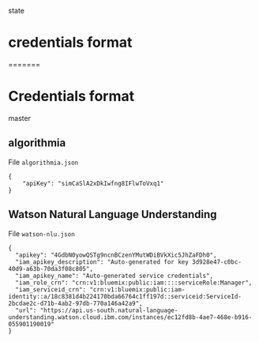 state
# credentials format
=======
# Credentials format 
master

## algorithmia

File `algorithmia.json`

```
{
    "apiKey": "simCaSlA2xDkIwfng8IFlwToVxq1"
}
```

## Watson Natural Language Understanding

File `watson-nlu.json`

```
{
  "apikey": "4GdbN0yowQSTg9ncnBCzenYMutWDiBVkXic5JhZaFDh0",
  "iam_apikey_description": "Auto-generated for key 3d928e47-c0bc-40d9-a63b-70da3f08c805",
  "iam_apikey_name": "Auto-generated service credentials",
  "iam_role_crn": "crn:v1:bluemix:public:iam::::serviceRole:Manager",
  "iam_serviceid_crn": "crn:v1:bluemix:public:iam-identity::a/18c8381d4b224170bda66764c1ff197d::serviceid:ServiceId-2bcdae2c-d71b-4ab2-97db-770a146a42a9",
  "url": "https://api.us-south.natural-language-understanding.watson.cloud.ibm.com/instances/ec12fd8b-4ae7-468e-b916-055901190019"
}
```